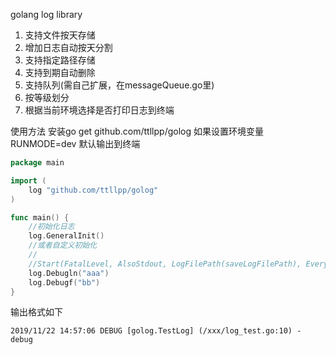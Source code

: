 golang log library

1. 支持文件按天存储
2. 增加日志自动按天分割
3. 支持指定路径存储
4. 支持到期自动删除
5. 支持队列(需自己扩展，在messageQueue.go里)
6. 按等级划分
7. 根据当前环境选择是否打印日志到终端

使用方法
安装go get github.com/ttllpp/golog
如果设置环境变量RUNMODE=dev 默认输出到终端

```go
package main

import (
	log "github.com/ttllpp/golog"
)

func main() {
	//初始化日志
	log.GeneralInit()
	//或者自定义初始化
	//
	//Start(FatalLevel, AlsoStdout, LogFilePath(saveLogFilePath), EveryDay,  Appid(appid), MessageQueueInstance, FatalMessageQueueLevel)
	log.Debugln("aaa")
	log.Debugf("bb")
}

```


输出格式如下
```
2019/11/22 14:57:06 DEBUG [golog.TestLog] (/xxx/log_test.go:10) - debug


```